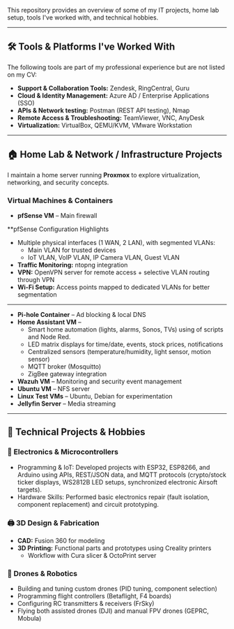 This repository provides an overview of some of my IT projects, home lab setup, tools I've worked with, and technical hobbies.

---

## 🛠 Tools & Platforms I've Worked With

The following tools are part of my professional experience but are not listed on my CV:

- **Support & Collaboration Tools:** Zendesk, RingCentral, Guru
- **Cloud & Identity Management:** Azure AD / Enterprise Applications (SSO)
- **APIs & Network testing:** Postman (REST API testing), Nmap
- **Remote Access & Troubleshooting:** TeamViewer, VNC, AnyDesk  
- **Virtualization:** VirtualBox, QEMU/KVM, VMware Workstation


---

## 🏠 Home Lab & Network / Infrastructure Projects

I maintain a home server running **Proxmox** to explore virtualization, networking, and security concepts.

### Virtual Machines & Containers
- **pfSense VM** – Main firewall

**pfSense Configuration Highlights
- Multiple physical interfaces (1 WAN, 2 LAN), with segmented VLANs:
  - Main VLAN for trusted devices
  - IoT VLAN, VoIP VLAN, IP Camera VLAN, Guest VLAN  
- **Traffic Monitoring:** ntopng integration  
- **VPN:** OpenVPN server for remote access + selective VLAN routing through VPN  
- **Wi-Fi Setup:** Access points mapped to dedicated VLANs for better segmentation

-----

- **Pi-hole Container** – Ad blocking & local DNS  
- **Home Assistant VM** –  
  - Smart home automation (lights, alarms, Sonos, TVs) using of scripts and Node Red.
  - LED matrix displays for time/date, events, stock prices, notifications
  - Centralized sensors (temperature/humidity, light sensor, motion sensor)
  - MQTT broker (Mosquitto)
  - ZigBee gateway integration
- **Wazuh VM** – Monitoring and security event management  
- **Ubuntu VM** – NFS server  
- **Linux Test VMs** – Ubuntu, Debian for experimentation
- **Jellyfin Server** – Media streaming  


---

## 🎨 Technical Projects & Hobbies

### 🔌 Electronics & Microcontrollers
- Programming & IoT: Developed projects with ESP32, ESP8266, and Arduino using APIs, REST/JSON data, and MQTT protocols (crypto/stock ticker displays, WS2812B LED setups, synchronized electronic Airsoft targets).
- Hardware Skills: Performed basic electronics repair (fault isolation, component replacement) and circuit prototyping.

### 🖨️ 3D Design & Fabrication
- **CAD:** Fusion 360 for modeling
- **3D Printing:** Functional parts and prototypes using Creality printers  
  - Workflow with Cura slicer & OctoPrint server

### 🚁 Drones & Robotics
- Building and tuning custom drones (PID tuning, component selection)
- Programming flight controllers (Betaflight, F4 boards)
- Configuring RC transmitters & receivers (FrSky)
- Flying both assisted drones (DJI) and manual FPV drones (GEPRC, Mobula)
